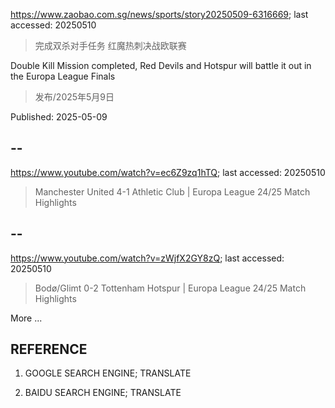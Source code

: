https://www.zaobao.com.sg/news/sports/story20250509-6316669; last accessed: 20250510

> 完成双杀对手任务 红魔热刺决战欧联赛

Double Kill Mission completed, Red Devils and Hotspur will battle it out in the Europa League Finals
 
> 发布/2025年5月9日 

Published: 2025-05-09

## --

https://www.youtube.com/watch?v=ec6Z9zq1hTQ; last accessed: 20250510

> Manchester United 4-1 Athletic Club | Europa League 24/25 Match Highlights 

## --

https://www.youtube.com/watch?v=zWjfX2GY8zQ; last accessed: 20250510

> Bodø/Glimt 0-2 Tottenham Hotspur | Europa League 24/25 Match Highlights 

More ...

## REFERENCE

1) GOOGLE SEARCH ENGINE; TRANSLATE

2) BAIDU SEARCH ENGINE; TRANSLATE